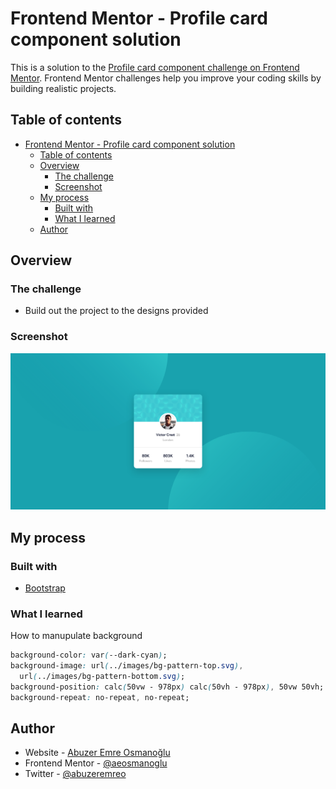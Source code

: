 # Frontend Mentor - Profile card component solution

This is a solution to the [Profile card component challenge on Frontend Mentor](https://www.frontendmentor.io/challenges/profile-card-component-cfArpWshJ). Frontend Mentor challenges help you improve your coding skills by building realistic projects.

## Table of contents

- [Frontend Mentor - Profile card component solution](#frontend-mentor---profile-card-component-solution)
  - [Table of contents](#table-of-contents)
  - [Overview](#overview)
    - [The challenge](#the-challenge)
    - [Screenshot](#screenshot)
  - [My process](#my-process)
    - [Built with](#built-with)
    - [What I learned](#what-i-learned)
  - [Author](#author)

## Overview

### The challenge

- Build out the project to the designs provided

### Screenshot

![](./screenshot.png)

## My process

### Built with

- [Bootstrap](https://getbootstrap.com/)

### What I learned

How to manupulate background

```css
background-color: var(--dark-cyan);
background-image: url(../images/bg-pattern-top.svg),
  url(../images/bg-pattern-bottom.svg);
background-position: calc(50vw - 978px) calc(50vh - 978px), 50vw 50vh;
background-repeat: no-repeat, no-repeat;
```

## Author

- Website - [Abuzer Emre Osmanoğlu](https://www.abuzeremre.com)
- Frontend Mentor - [@aeosmanoglu](https://www.frontendmentor.io/profile/aeosmanoglu)
- Twitter - [@abuzeremreo](https://www.twitter.com/abuzeremreo)
